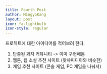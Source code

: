 ```yaml
---
title: Fourth Post
author: MingyoKang
layout: post
icon: fa-lightbulb
icon-style: regular
---
```


프로젝트에 대한 아이디어를 적어보려 한다.

1. 단종된 과자 커뮤니티 -> 이미 구현해봄
2. 웹툰, 웹 소설 추천 사이트 (왓챠피디아와 비슷한)
3. 게임 추천 사이트 (콘솔 게임, PC 게임을 나눠서)